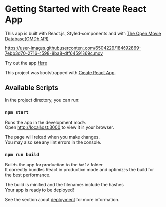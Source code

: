 # Getting Started with Create React App

This app is built with React.js, Styled-components and with [The Open Movie Database(OMDb API)](https://www.omdbapi.com/)



https://user-images.githubusercontent.com/6504229/184692869-7ebb3d70-2716-4598-8ba8-dff64591369c.mov


Try out the app [Here](https://donaldseo.github.io/movie-app/)

This project was bootstrapped with [Create React App](https://github.com/facebook/create-react-app).

## Available Scripts

In the project directory, you can run:

### `npm start`

Runs the app in the development mode.\
Open [http://localhost:3000](http://localhost:3000) to view it in your browser.

The page will reload when you make changes.\
You may also see any lint errors in the console.

### `npm run build`

Builds the app for production to the `build` folder.\
It correctly bundles React in production mode and optimizes the build for the best performance.

The build is minified and the filenames include the hashes.\
Your app is ready to be deployed!

See the section about [deployment](https://facebook.github.io/create-react-app/docs/deployment) for more information.
